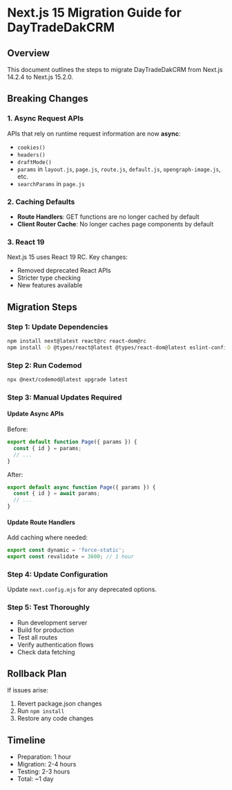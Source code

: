 # Next.js 15 Migration Guide for DayTradeDakCRM

## Overview
This document outlines the steps to migrate DayTradeDakCRM from Next.js 14.2.4 to Next.js 15.2.0.

## Breaking Changes

### 1. Async Request APIs
APIs that rely on runtime request information are now **async**:
- `cookies()`
- `headers()`
- `draftMode()`
- `params` in `layout.js`, `page.js`, `route.js`, `default.js`, `opengraph-image.js`, etc.
- `searchParams` in `page.js`

### 2. Caching Defaults
- **Route Handlers**: GET functions are no longer cached by default
- **Client Router Cache**: No longer caches page components by default

### 3. React 19
Next.js 15 uses React 19 RC. Key changes:
- Removed deprecated React APIs
- Stricter type checking
- New features available

## Migration Steps

### Step 1: Update Dependencies
```bash
npm install next@latest react@rc react-dom@rc
npm install -D @types/react@latest @types/react-dom@latest eslint-config-next@latest
```

### Step 2: Run Codemod
```bash
npx @next/codemod@latest upgrade latest
```

### Step 3: Manual Updates Required

#### Update Async APIs
Before:
```typescript
export default function Page({ params }) {
  const { id } = params;
  // ...
}
```

After:
```typescript
export default async function Page({ params }) {
  const { id } = await params;
  // ...
}
```

#### Update Route Handlers
Add caching where needed:
```typescript
export const dynamic = 'force-static';
export const revalidate = 3600; // 1 hour
```

### Step 4: Update Configuration
Update `next.config.mjs` for any deprecated options.

### Step 5: Test Thoroughly
- Run development server
- Build for production
- Test all routes
- Verify authentication flows
- Check data fetching

## Rollback Plan
If issues arise:
1. Revert package.json changes
2. Run `npm install`
3. Restore any code changes

## Timeline
- Preparation: 1 hour
- Migration: 2-4 hours
- Testing: 2-3 hours
- Total: ~1 day